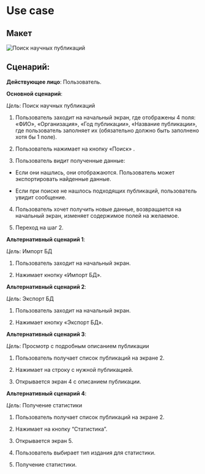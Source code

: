 # Use case
## Макет
![Поиск научных публикаций](https://user-images.githubusercontent.com/55022710/198898338-61911e12-d418-4622-8830-eb5c0109cdbb.jpg)


## Сценарий: 

**Действующее лицо**: Пользователь. 

**Основной сценарий**: 

_Цель_: Поиск научных публикаций 

1. Пользователь заходит на начальный экран, где отображены 4 поля: «ФИО», «Организация», «Год публикации», «Название публикации», где пользователь заполняет их (обязательно должно быть заполнено хотя бы 1 поле).  

2. Пользователь нажимает на кнопку «Поиск» . 

3. Пользователь видит полученные данные: 

* Если они нашлись, они отображаются. Пользователь может экспортировать найденные данные. 

* Если при поиске не нашлось подходящих публикаций, пользователь увидит сообщение. 

4. Пользователь хочет получить новые данные, возвращается на начальный экран, изменяет содержимое полей на желаемое.  

5. Переход на шаг 2.  


**Альтернативный сценарий 1**: 

_Цель_: Импорт БД 

1. Пользователь заходит на начальный экран. 

2. Нажимает кнопку «Импорт БД». 


**Альтернативный сценарий 2**: 

_Цель_: Экспорт БД 

1. Пользователь заходит на начальный экран. 

2. Нажимает кнопку «Экспорт БД». 


**Альтернативный сценарий 3**: 

_Цель_: Просмотр с подробным описанием публикации 

1. Пользователь получает список публикаций на экране 2. 

2. Нажимает на строку с нужной публикацией. 

3. Открывается экран 4 с описанием публикации. 

 
**Альтернативный сценарий 4**: 

_Цель_: Получение статистики 

1. Пользователь получает список публикаций на экране 2. 

2. Нажимает на кнопку “Статистика”. 

3. Открывается экран 5. 

4. Пользователь выбирает тип издания для статистики. 

5. Получение статистики. 
